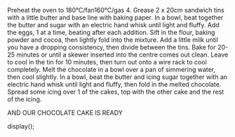 Preheat the oven to 180°C/fan160°C/gas 4. Grease 2 x 20cm sandwich tins with a little butter and base line with baking paper. In a bowl, beat together the butter and sugar with an electric hand whisk until light and fluffy.
Add the eggs, 1 at a time, beating after each addition. Sift in the flour, baking powder and cocoa, then lightly fold into the mixture.
Add a little milk until you have a dropping consistency, then divide between the tins.
Bake for 20-25 minutes or until a skewer inserted into the centre comes out clean. Leave to cool in the tin for 10 minutes, then turn out onto a wire rack to cool completely.
Melt the chocolate in a bowl over a pan of simmering water, then cool slightly. In a bowl, beat the butter and icing sugar together with an electric hand whisk until light and fluffy, then fold in the melted chocolate.
Spread some icing over 1 of the cakes, top with the other cake and the rest of the icing.

AND OUR CHOCOLATE CAKE IS READY

display();